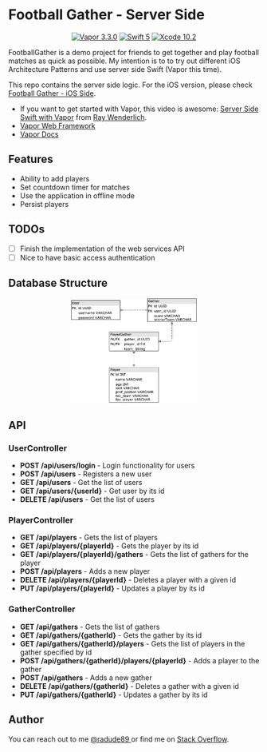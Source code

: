 # Football Gather - Server Side

<p align="center">
    <a href="https://github.com/vapor/vapor"><img src="https://img.shields.io/badge/Vapor-3.3.0-blue.svg" alt="Vapor 3.3.0" /></a>
    <a href="https://swift.org"><img src="https://img.shields.io/badge/swift-5-orange.svg" alt="Swift 5" /></a>
    <a href="https://developer.apple.com/xcode/"><img src="https://img.shields.io/badge/Xcode-10.2-blue.svg" alt="Xcode 10.2" /></a>
</p>
                                                                                                                         
FootballGather is a demo project for friends to get together and play football matches as quick as possible.
My intention is to to try out different iOS Architecture Patterns and use server side Swift (Vapor this time).

This repo contains the server side logic. For the iOS version, please check <a href="https://github.com/radude89/footballgather-ios" target="_blank">Football Gather - iOS Side</a>.

* If you want to get started with Vapor, this video is awesome: <a href="https://www.raywenderlich.com/870225-server-side-swift-with-vapor">Server Side Swift with Vapor</a> from <a href="https://www.raywenderlich.com/">Ray Wenderlich</a>.
* <a href="https://github.com/vapor/vapor">Vapor Web Framework</a>
* <a href="https://docs.vapor.codes/3.0/">Vapor Docs</a>

## Features
* Ability to add players
* Set countdown timer for matches
* Use the application in offline mode
* Persist players

## TODOs

- [ ] Finish the implementation of the web services API
- [ ] Nice to have basic access authentication

## Database Structure

<p align="center">
    <img src="https://github.com/radude89/footballgather-ws/blob/master/Screenshots/FootballGather-db-diagram-v02.png" width="50%" height="50%" alt="FootballGather-db-diagram" />
</p>

## API

### UserController
* **POST /api/users/login** - Login functionality for users
* **POST /api/users** - Registers a new user
* **GET /api/users** - Get the list of users
* **GET /api/users/{userId}** - Get user by its id
* **DELETE /api/users** - Get the list of users

### PlayerController
* **GET /api/players** - Gets the list of players
* **GET /api/players/{playerId}** - Gets the player by its id
* **GET /api/players/{playerId}/gathers** - Gets the list of gathers for the player
* **POST /api/players** - Adds a new player
* **DELETE /api/players/{playerId}** - Deletes a player with a given id
* **PUT /api/players/{playerId}** - Updates a player by its id

### GatherController
* **GET /api/gathers** - Gets the list of gathers
* **GET /api/gathers/{gatherId}** - Gets the gather by its id
* **GET /api/gathers/{gatherId}/players** - Gets the list of players in the gather specified by id
* **POST /api/gathers/{gatherId}/players/{playerId}** - Adds a player to the gather
* **POST /api/gathers** - Adds a new gather
* **DELETE /api/gathers/{gatherId}** - Deletes a gather with a given id
* **PUT /api/gathers/{gatherId}** - Updates a gather by its id

## Author
You can reach out to me <a href="https://twitter.com/radude89">@radude89 </a> or find me on <a href="https://stackoverflow.com/users/893046/radu-dan">Stack Overflow</a>.
